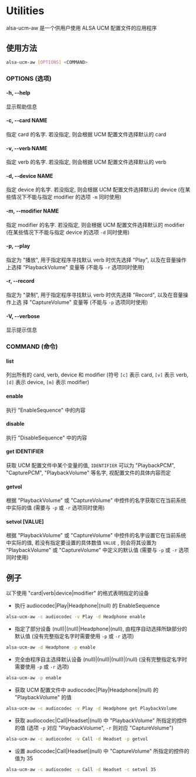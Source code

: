 # Utilities

alsa-ucm-aw 是一个供用户使用 ALSA UCM 配置文件的应用程序

## 使用方法
```sh
alsa-ucm-aw [OPTIONS] <COMMAND>
```

### OPTIONS (选项)

#### -h, --help
显示帮助信息

#### -c, --card NAME
指定 card 的名字. 若没指定, 则会根据 UCM 配置文件选择默认的 card

#### -v, --verb NAME
指定 verb 的名字. 若没指定, 则会根据 UCM 配置文件选择默认的 verb

#### -d, --device NAME
指定 device 的名字. 若没指定, 则会根据 UCM 配置文件选择默认的 device
(在某些情况下不能与指定 modifier 的选项 `-m` 同时使用)

#### -m, --modifier NAME
指定 modifier 的名字. 若没指定, 则会根据 UCM 配置文件选择默认的 modifier
(在某些情况下不能与指定 device 的选项 `-d` 同时使用)

#### -p, --play
指定为 "播放", 用于指定程序寻找默认 verb 时优先选择 "Play", 以及在音量操作上选择
"PlaybackVolume" 变量等 (不能与 `-r` 选项同时使用)

#### -r, --record
指定为 "录制", 用于指定程序寻找默认 verb 时优先选择 "Record", 以及在音量操作上选
择 "CaptureVolume" 变量等 (不能与 `-p` 选项同时使用)

#### -V, --verbose
显示提示信息

### COMMAND (命令)

#### list
列出所有的 card, verb, device 和 modifier
(符号 `[c]` 表示 card, `[v]` 表示 verb, `[d]` 表示 device, `[m]` 表示 modifier)

#### enable
执行 "EnableSequence" 中的内容

#### disable
执行 "DisableSequence" 中的内容

#### get IDENTIFIER
获取 UCM 配置文件中某个变量的值, `IDENTIFIER` 可以为 "PlaybackPCM", "CapturePCM",
"PlaybackVolume" 等名字, 视配置文件的具体内容而定

#### getvol
根据 "PlaybackVolume" 或 "CaptureVolume" 中控件的名字获取它在当前系统中实际的值
(需要与 `-p` 或 `-r` 选项同时使用)

#### setvol [VALUE]
根据 "PlaybackVolume" 或 "CaptureVolume" 中控件的名字设置它在当前系统中实际的值,
若没有指定要设置的具体数值 `VALUE` , 则会将其设置为 "PlaybackVolume" 或
"CaptureVolume" 中定义的默认值 (需要与 `-p` 或 `-r` 选项同时使用)

## 例子

以下使用 "card|verb|device|modifier" 的格式表明指定的设备

- 执行 audiocodec|Play|Headphone|(null) 的 EnableSequence
```sh
alsa-ucm-aw -c audiocodec -v Play -d Headphone enable
```

- 指定了部分设备 (null)|(null)|Headphone|(null), 由程序自动选择所缺部分的默认值
(没有完整指定名字时需要使用 `-p` 或 `-r` 选项)
```sh
alsa-ucm-aw -d Headphone -p enable
```

- 完全由程序自主选择默认设备 (null)|(null)|(null)|(null)
(没有完整指定名字时需要使用 `-p` 或 `-r` 选项)
```sh
alsa-ucm-aw -p enable
```

- 获取 UCM 配置文件中 audiocodec|Play|Headphone|(null) 的 "PlaybackVolume" 的值
```sh
alsa-ucm-aw -c audiocodec -v Play -d Headphone get PlaybackVolume
```

- 获取 audiocodec|Call|Headset|(null) 中 "PlaybackVolume" 所指定的控件的值
(选项 `-p` 对应 "PlaybackVolume", `-r` 则对应 "CaptureVolume")
```sh
alsa-ucm-aw -c audiocodec -v Call -d Headset -p getvol
```

- 设置 audiocodec|Call|Headset|(null) 中 "CaptureVolume" 所指定的控件的值为 35
```sh
alsa-ucm-aw -c audiocodec -v Call -d Headset -c setvol 35
```
